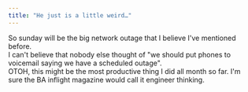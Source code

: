 ```yaml
---
title: "He just is a little weird…"
---
```


<p>So sunday will be the big network outage that I believe I've mentioned before.
<br/>
I can't believe that nobody else thought of "we should put phones to voicemail saying we have a scheduled outage".
<br/>
OTOH, this might be the most productive thing I did all month so far. I'm sure the BA inflight magazine would call it engineer thinking.</p>
